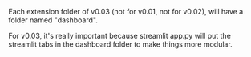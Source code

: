 Each extension folder of v0.03 (not for v0.01, not for v0.02), will have a folder named "dashboard".

For v0.03, it's really important because streamlit app.py will put the streamlit tabs in the dashboard folder to make things more modular.



